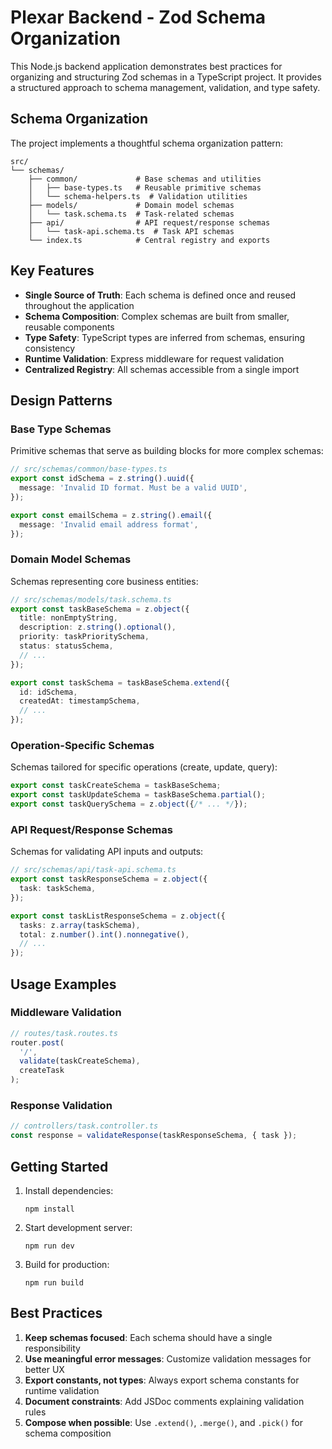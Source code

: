 # Plexar Backend - Zod Schema Organization

This Node.js backend application demonstrates best practices for organizing and structuring Zod schemas in a TypeScript project. It provides a structured approach to schema management, validation, and type safety.

## Schema Organization

The project implements a thoughtful schema organization pattern:

```
src/
└── schemas/
    ├── common/             # Base schemas and utilities
    │   ├── base-types.ts   # Reusable primitive schemas
    │   └── schema-helpers.ts  # Validation utilities
    ├── models/             # Domain model schemas
    │   └── task.schema.ts  # Task-related schemas
    ├── api/                # API request/response schemas
    │   └── task-api.schema.ts  # Task API schemas
    └── index.ts            # Central registry and exports
```

## Key Features

- **Single Source of Truth**: Each schema is defined once and reused throughout the application
- **Schema Composition**: Complex schemas are built from smaller, reusable components
- **Type Safety**: TypeScript types are inferred from schemas, ensuring consistency
- **Runtime Validation**: Express middleware for request validation
- **Centralized Registry**: All schemas accessible from a single import

## Design Patterns

### Base Type Schemas

Primitive schemas that serve as building blocks for more complex schemas:

```typescript
// src/schemas/common/base-types.ts
export const idSchema = z.string().uuid({
  message: 'Invalid ID format. Must be a valid UUID',
});

export const emailSchema = z.string().email({
  message: 'Invalid email address format',
});
```

### Domain Model Schemas

Schemas representing core business entities:

```typescript
// src/schemas/models/task.schema.ts
export const taskBaseSchema = z.object({
  title: nonEmptyString,
  description: z.string().optional(),
  priority: taskPrioritySchema,
  status: statusSchema,
  // ...
});

export const taskSchema = taskBaseSchema.extend({
  id: idSchema,
  createdAt: timestampSchema,
  // ...
});
```

### Operation-Specific Schemas

Schemas tailored for specific operations (create, update, query):

```typescript
export const taskCreateSchema = taskBaseSchema;
export const taskUpdateSchema = taskBaseSchema.partial();
export const taskQuerySchema = z.object({/* ... */});
```

### API Request/Response Schemas

Schemas for validating API inputs and outputs:

```typescript
// src/schemas/api/task-api.schema.ts
export const taskResponseSchema = z.object({
  task: taskSchema,
});

export const taskListResponseSchema = z.object({
  tasks: z.array(taskSchema),
  total: z.number().int().nonnegative(),
  // ...
});
```

## Usage Examples

### Middleware Validation

```typescript
// routes/task.routes.ts
router.post(
  '/',
  validate(taskCreateSchema),
  createTask
);
```

### Response Validation

```typescript
// controllers/task.controller.ts
const response = validateResponse(taskResponseSchema, { task });
```

## Getting Started

1. Install dependencies:
   ```
   npm install
   ```

2. Start development server:
   ```
   npm run dev
   ```

3. Build for production:
   ```
   npm run build
   ```

## Best Practices

1. **Keep schemas focused**: Each schema should have a single responsibility
2. **Use meaningful error messages**: Customize validation messages for better UX
3. **Export constants, not types**: Always export schema constants for runtime validation
4. **Document constraints**: Add JSDoc comments explaining validation rules
5. **Compose when possible**: Use `.extend()`, `.merge()`, and `.pick()` for schema composition 